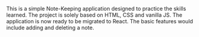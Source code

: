 This is a simple Note-Keeping application designed to practice the skills learned.
The project is solely based on HTML, CSS and vanilla JS.
The application is now ready to be migrated to React.
The basic features would include adding and deleting a note.
